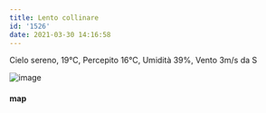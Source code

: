 ```yaml
---
title: Lento collinare
id: '1526'
date: 2021-03-30 14:16:58
---
```


Cielo sereno, 19°C, Percepito 16°C, Umidità 39%, Vento 3m/s da S

![image](/images/2021/08/20210330-activity-map.png)

#### map